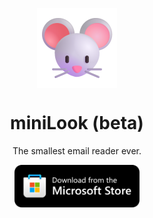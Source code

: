 <p align="center">
  <img width="128" align="center" src="images/MouseFace.png">
</p>
<h1 align="center">
  miniLook (beta)
</h1>
<p align="center">
  The smallest email reader ever.
</p>
<p align="center">
  <a href="https://apps.microsoft.com/detail/9nwqnmp3xsdk?cid=miniLookGitHub" target="_blank">
    <img src="images/storeBadge.png" width="200" alt="Store link" />
  </a>
</p>